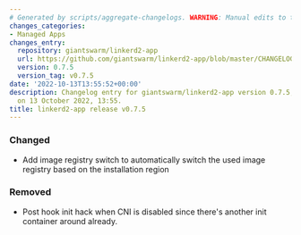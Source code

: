```yaml
---
# Generated by scripts/aggregate-changelogs. WARNING: Manual edits to this files will be overwritten.
changes_categories:
- Managed Apps
changes_entry:
  repository: giantswarm/linkerd2-app
  url: https://github.com/giantswarm/linkerd2-app/blob/master/CHANGELOG.md#075---2022-10-13
  version: 0.7.5
  version_tag: v0.7.5
date: '2022-10-13T13:55:52+00:00'
description: Changelog entry for giantswarm/linkerd2-app version 0.7.5, published
  on 13 October 2022, 13:55.
title: linkerd2-app release v0.7.5
---
```


### Changed
- Add image registry switch to automatically switch the used image registry based on the installation region
### Removed
- Post hook init hack when CNI is disabled since there's another init container around already.

